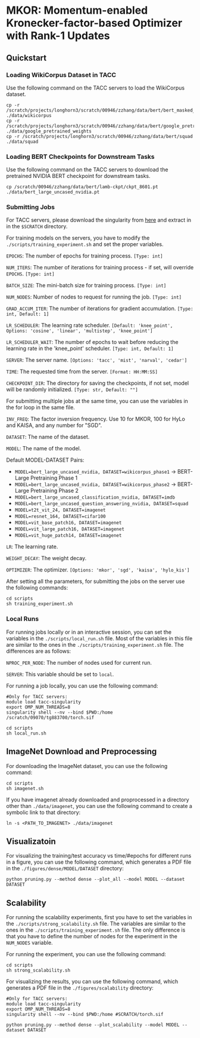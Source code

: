 # MKOR: Momentum-enabled Kronecker-factor-based Optimizer with Rank-1 Updates

## Quickstart

### Loading WikiCorpus Dataset in TACC
Use the following command on the TACC servers to load the WikiCorpus dataset.

```angular2html
cp -r /scratch/projects/longhorn3/scratch/00946/zzhang/data/bert/bert_masked_wikicorpus_en ./data/wikicorpus
cp -r /scratch/projects/longhorn3/scratch/00946/zzhang/data/bert/google_pretrained_weights ./data/google_pretrained_weights
cp -r /scratch/projects/longhorn3/scratch/00946/zzhang/data/bert/squad ./data/squad
```


### Loading BERT Checkpoints for Downstream Tasks
Use the following command on the TACC servers to download the pretrained NVIDIA BERT checkpoint for downstream tasks.

```angular2html
cp /scratch/00946/zzhang/data/bert/lamb-ckpt/ckpt_8601.pt ./data/bert_large_uncased_nvidia.pt
```

### Submitting Jobs
For TACC servers, please download the singularity from <a href="https://drive.google.com/uc?id=10rYax2nuemPPqsYZkq_7ymBsxn9fzIBy&export=download"> here</a> and extract in in the `$SCRATCH` directory.

For training models on the servers, you have to modify the `./scripts/training_experiment.sh` and set the proper variables.

`EPOCHS`: The number of epochs for training process. `[Type: int]`

`NUM_ITERS`: The number of iterations for training process - if set, will override `EPOCHS`. `[Type: int]`

`BATCH_SIZE`: The mini-batch size for training process. `[Type: int]`

`NUM_NODES`: Number of nodes to request for running the job. `[Type: int]`

`GRAD_ACCUM_ITER`: The number of iterations for gradient accumulation. `[Type: int, Default: 1]`

`LR_SCHEDULER`: The learning rate scheduler. `[Default: 'knee_point', Options: 'cosine', 'linear', 'multistep', 'knee_point']`

`LR_SCHEDULER_WAIT`: The number of epochs to wait before reducing the learning rate in the 'knee_point' scheduler. `[Type: int, Default: 1]`

`SERVER`: The server name. `[Options: 'tacc', 'mist', 'narval', 'cedar']`

`TIME`: The requested time from the server. `[Format: HH:MM:SS]`

`CHECKPOINT_DIR`: The directory for saving the checkpoints, if not set, model will be randomly initialized. `[Type: str, Default: ""]`

For submitting multiple jobs at the same time, you can use the variables in the for loop in the same file.


`INV_FREQ`: The factor inversion frequency. Use 10 for MKOR, 100 for HyLo and KAISA, and any number for "SGD".

`DATASET`: The name of the dataset.

`MODEL`: The name of the model.

Default MODEL-DATASET Pairs:
    
* `MODEL=bert_large_uncased_nvidia, DATASET=wikicorpus_phase1` -> BERT-Large Pretraining Phase 1
* `MODEL=bert_large_uncased_nvidia, DATASET=wikicorpus_phase2` -> BERT-Large Pretraining Phase 2
* `MODEL=bert_large_uncased_classification_nvidia, DATASET=imdb`
* `MODEL=bert_large_uncased_question_answering_nvidia, DATASET=squad`
* `MODEL=t2t_vit_24, DATASET=imagenet`
* `MODEL=resnet_164, DATASET=cifar100`
* `MODEL=vit_base_patch16, DATASET=imagenet`
* `MODEL=vit_large_patch16, DATASET=imagenet`
* `MODEL=vit_huge_patch14, DATASET=imagenet`

`LR`: The learning rate.

`WEIGHT_DECAY`: The weight decay.

`OPTIMIZER`: The optimizer. `[Options: 'mkor', 'sgd', 'kaisa', 'hylo_kis']`

After setting all the parameters, for submitting the jobs on the server use the following commands:

```angular2html
cd scripts
sh training_experiment.sh
```

### Local Runs
For running jobs locally or in an interactive session, you can set the variables in the `./scripts/local_run.sh` file. 
Most of the variables in this file are similar to the ones in the `./scripts/training_experiment.sh` file. 
The differences are as follows:

`NPROC_PER_NODE`: The number of nodes used for current run.

`SERVER`: This variable should be set to `local`.

For running a job locally, you can use the following command:

```angular2html
#Only for TACC servers:
module load tacc-singularity
export OMP_NUM_THREADS=8
singularity shell --nv --bind $PWD:/home /scratch/09070/tg883700/torch.sif

cd scripts
sh local_run.sh
```

## ImageNet Download and Preprocessing
For downloading the ImageNet dataset, you can use the following command:

```angular2html
cd scripts
sh imagenet.sh
```

If you have imagenet already downloaded and proprocessed in a directory other than `./data/imagenet`, you can use the following command to create a symbolic link to that directory:

```angular2html
ln -s <PATH_TO_IMAGENET> ./data/imagenet
```

## Visualizatoin
For visualizing the training/test accuracy vs time/#epochs for different runs in a figure, you can use the following command, which generates a PDF
file in the `./figures/dense/MODEL/DATASET` directory:

```angular2html
python pruning.py --method dense --plot_all --model MODEL --dataset DATASET
```

## Scalability
For running the scalability experiments, first you have to set the variables in the `./scripts/strong_scalability.sh` file.
The variables are similar to the ones in the `./scripts/training_experiment.sh` file. The only difference is that you have
to define the number of nodes for the experiment in the `NUM_NODES` variable.

For running the experiment, you can use the following command:

```angular2html
cd scripts
sh strong_scalability.sh
```

For visualizing the results, you can use the following command, which generates a PDF file in the `./figures/scalability` directory:

```angular2html
#Only for TACC servers:
module load tacc-singularity
export OMP_NUM_THREADS=8
singularity shell --nv --bind $PWD:/home #SCRATCH/torch.sif

python pruning.py --method dense --plot_scalability --model MODEL --dataset DATASET
```